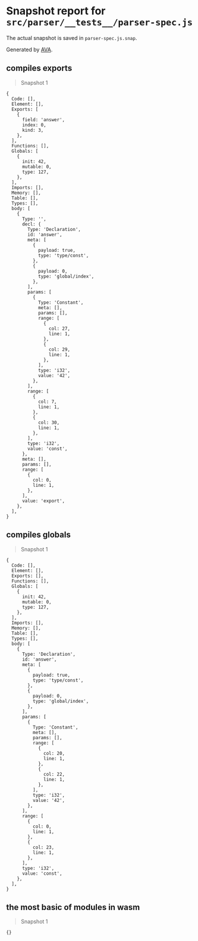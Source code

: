 # Snapshot report for `src/parser/__tests__/parser-spec.js`

The actual snapshot is saved in `parser-spec.js.snap`.

Generated by [AVA](https://ava.li).

## compiles exports

> Snapshot 1

    {
      Code: [],
      Element: [],
      Exports: [
        {
          field: 'answer',
          index: 0,
          kind: 3,
        },
      ],
      Functions: [],
      Globals: [
        {
          init: 42,
          mutable: 0,
          type: 127,
        },
      ],
      Imports: [],
      Memory: [],
      Table: [],
      Types: [],
      body: [
        {
          Type: '',
          decl: {
            Type: 'Declaration',
            id: 'answer',
            meta: [
              {
                payload: true,
                type: 'type/const',
              },
              {
                payload: 0,
                type: 'global/index',
              },
            ],
            params: [
              {
                Type: 'Constant',
                meta: [],
                params: [],
                range: [
                  {
                    col: 27,
                    line: 1,
                  },
                  {
                    col: 29,
                    line: 1,
                  },
                ],
                type: 'i32',
                value: '42',
              },
            ],
            range: [
              {
                col: 7,
                line: 1,
              },
              {
                col: 30,
                line: 1,
              },
            ],
            type: 'i32',
            value: 'const',
          },
          meta: [],
          params: [],
          range: [
            {
              col: 0,
              line: 1,
            },
          ],
          value: 'export',
        },
      ],
    }

## compiles globals

> Snapshot 1

    {
      Code: [],
      Element: [],
      Exports: [],
      Functions: [],
      Globals: [
        {
          init: 42,
          mutable: 0,
          type: 127,
        },
      ],
      Imports: [],
      Memory: [],
      Table: [],
      Types: [],
      body: [
        {
          Type: 'Declaration',
          id: 'answer',
          meta: [
            {
              payload: true,
              type: 'type/const',
            },
            {
              payload: 0,
              type: 'global/index',
            },
          ],
          params: [
            {
              Type: 'Constant',
              meta: [],
              params: [],
              range: [
                {
                  col: 20,
                  line: 1,
                },
                {
                  col: 22,
                  line: 1,
                },
              ],
              type: 'i32',
              value: '42',
            },
          ],
          range: [
            {
              col: 0,
              line: 1,
            },
            {
              col: 23,
              line: 1,
            },
          ],
          type: 'i32',
          value: 'const',
        },
      ],
    }

## the most basic of modules in wasm

> Snapshot 1

    {}
